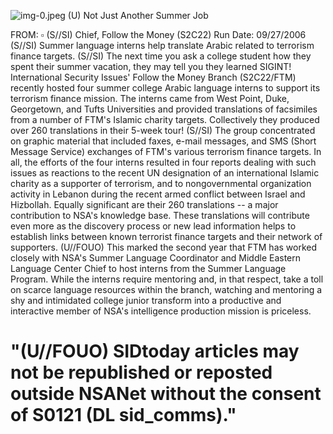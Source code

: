 ![img-0.jpeg](img-0.jpeg)
(U) Not Just Another Summer Job

FROM: $\square$
(S//SI) Chief, Follow the Money (S2C22)
Run Date: 09/27/2006
(S//SI) Summer language interns help translate Arabic related to terrorism finance targets.
(S//SI) The next time you ask a college student how they spent their summer vacation, they may tell you they learned SIGINT! International Security Issues' Follow the Money Branch (S2C22/FTM) recently hosted four summer college Arabic language interns to support its terrorism finance mission. The interns came from West Point, Duke, Georgetown, and Tufts Universities and provided translations of facsimiles from a number of FTM's Islamic charity targets. Collectively they produced over 260 translations in their 5-week tour!
(S//SI) The group concentrated on graphic material that included faxes, e-mail messages, and SMS (Short Message Service) exchanges of FTM's various terrorism finance targets. In all, the efforts of the four interns resulted in four reports dealing with such issues as reactions to the recent UN designation of an international Islamic charity as a supporter of terrorism, and to nongovernmental organization activity in Lebanon during the recent armed conflict between Israel and Hizbollah. Equally significant are their 260 translations -- a major contribution to NSA's knowledge base. These translations will contribute even more as the discovery process or new lead information helps to establish links between known terrorist finance targets and their network of supporters.
(U//FOUO) This marked the second year that FTM has worked closely with NSA's Summer Language Coordinator and Middle Eastern Language Center Chief to host interns from the Summer Language Program. While the interns require mentoring and, in that respect, take a toll on scarce language resources within the branch, watching and mentoring a shy and intimidated college junior transform into a productive and interactive member of NSA's intelligence production mission is priceless.

# "(U//FOUO) SIDtoday articles may not be republished or reposted outside NSANet without the consent of $\mathbf{S 0 1 2 1}$ (DL sid_comms)."
